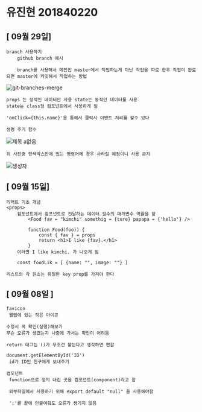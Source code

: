 # 유진현 201840220

## [ 09월 29일]

    branch 사용하기
        github branch 예시 

        branch를 사용해서 메인인 master에서 작업하는게 아닌 작업을 따로 한후 작업이 완료 되면 master에 커밋해서 작업하는 방법

![git-branches-merge](https://user-images.githubusercontent.com/79895978/135209061-0511a87a-89f8-454e-94a0-736f51dd7a66.png)

    props 는 정적인 데이터만 사용 state는 동적인 데이터를 사용
    state는 class형 컴포넌트에서 사용하게 됨

    'onClick={this.name}'을 통해서 클릭시 이벤트 처리를 할수 있다

    생명 주기 함수

![제목 a없음](https://user-images.githubusercontent.com/79895978/135222287-38530aea-d395-4fa2-a656-a564f1466464.png)

    위 사진중 힌색박스안에 있는 명령어에 경우 사라질 예정이니 사용 금지

![생성자](https://user-images.githubusercontent.com/79895978/135223891-d509699e-d495-4528-85b5-872dd37ee943.png)


## [ 09월 15일]

    리액트 기초 개념 
    <props>
        컴포넌트에서 컴포넌트로 전달하는 데이터 함수의 매개변수 역활을 함
            <Food fav = "kimchi" somethig = {ture} papapa = {'hello'} />

            function Food(foo)) {
                const { fav } = props
                return <h1>I like {fav}.</h1>
            }
        이러면 I like kimchi. 가 나오게 됨

        const foodLik = [ {name: "", image: ""} ]
    
    리스트의 각 원소는 유일한 key prop를 가져야 한다

## [ 09월 08일 ]

    favicon
     웹탭에 있는 작은 아이콘

    수정시 꼭 확인(실행)해보기
    무슨 오류가 생겼는지 나중에 가서는 확인이 어려움

    return 태그는 ()가 무조건 붙는다고 생각하면 편함

    document.getElementById('ID')
     id가 ID인 친구에게 보내주기

    컴포넌트
     function으로 정의 내린 곳을 컴포넌트(component)라고 함

     외부파일에서 사용하기 위해 export default "null" 을 사용해야함

     ';'를 끝에 안붙여줘도 오류가 생기지 않음
     

